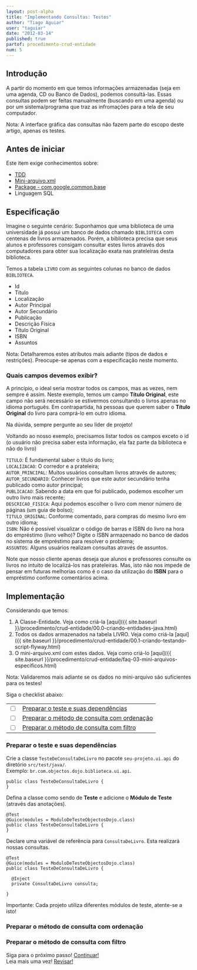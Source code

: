 ```yaml
---
layout: post-alpha
title: "Implementando Consultas: Testes"
author: "Tiago Aguiar"
user: "taguiar"
date: "2012-03-14"
published: true
partof: procedimento-crud-entidade
num: 5
---
```


## <a id="TOPO"> </a> Introdução
A partir do momento em que temos informações armazenadas (seja em uma agenda, CD ou Banco de Dados),
podemos consultá-las. Essas consultas podem ser feitas manualmente (buscando em uma agenda) ou por
um sistema/programa que traz as infromações para a tela de seu computador.

Nota: A interface gráfica das consultas não fazem parte do escopo deste artigo, apenas os testes.

## Antes de iniciar 
Este item exige conhecimentos sobre:

- [TDD](http://dojo.objectos.com.br/caixa/processo-00-TDD.html)
- [Mini-arquivo.xml](http://dojo.objectos.com.br/procedimento/crud-entidade/faq-03-mini-arquivos-especificos.html)
- [Package - com.google.common.base](http://google-collections.googlecode.com/svn/trunk/javadoc/com/google/common/base/package-summary.html)
- Linguagem SQL

## Especificação
Imagine o seguinte cenário: Suponhamos que uma biblioteca de uma universidade já possui um banco de
dados chamado `BIBLIOTECA` com centenas de livros armazenados. Porém, a biblioteca precisa que seus 
alunos e professores consigam consultar estes livros através dos computadores para obter sua localização 
exata nas prateleiras desta biblioteca.

Temos a tabela `LIVRO` com as seguintes colunas no banco de dados `BIBLIOTECA`.

- Id
- Título
- Localização
- Autor Principal
- Autor Secundário
- Publicação
- Descrição Física
- Título Original
- ISBN
- Assuntos

Nota: Detalharemos estes atributos mais adiante (tipos de dados e restrições). Preocupe-se apenas
com a especificação neste momento.

### Quais campos devemos exibir?   
A princípio, o ideal seria mostrar todos os campos, mas as vezes, nem sempre é assim. Neste exemplo,
temos um campo __Título Original__, este campo não será necessário se estivermos consultando o livros
apenas no idioma português. Em contrapartida, há pessoas que querem saber o __Título Original__ do livro
para comprá-lo em outro idioma.<br>
 
Na dúvida, sempre pergunte ao seu líder de projeto!

Voltando ao nosso exemplo, precisamos listar todos os campos exceto o id (o usuário não precisa saber
esta informação, ela faz parte da biblioteca e não do livro)

`TITULO`: É fundamental saber o título do livro;<br>
`LOCALIZACAO`: O corredor e a prateleira;<br>
`AUTOR_PRINCIPAL`: Muitos usuários consultam livros através de autores;<br>
`AUTOR_SECUNDARIO`: Conhecer livros que este autor secundário tenha publicado como autor principal;<br>
`PUBLICACAO`: Sabendo a data em que foi publicado, podemos escolher um outro livro mais recente;<br>
`DESCRICAO_FISICA`: Aqui podemos escolher o livro com menor número de páginas (um guia de bolso);<br>
`TITULO_ORIGINAL`: Conforme comentado, para compras do mesmo livro em outro idioma;<br>
`ISBN`: Não é possível visualizar o código de barras e ISBN do livro na hora do empréstimo (livro velho)?
Digite o ISBN armazenado no banco de dados no sistema de empréstimo para resolver o problema;<br>
`ASSUNTOS`: Alguns usuários realizam consultas através de assuntos.<br>
 
Note que nosso cliente apenas deseja que alunos e professores consulte os livros no intuito de localizá-los
nas prateleiras. Mas, isto não nos impede de pensar em futuras melhorias como é o caso da utilização do
 __ISBN__ para o empréstimo conforme comentários acima.


## Implementação
Considerando que temos:

1. A Classe-Entidade. Veja como criá-la [aqui]({{ site.baseurl }}/procedimento/crud-entidade/00.0-criando-entidades-java.html)<br>
2. Todos os dados armazenados na tabela LIVRO. Veja como criá-la [aqui]({{ site.baseurl }}/procedimento/crud-entidade/00.1-criando-testando-script-flyway.html)<br>
3. O mini-arquivo.xml com estes dados. Veja como criá-lo [aqui]({{ site.baseurl }}/procedimento/crud-entidade/faq-03-mini-arquivos-especificos.html)<br>

Nota: Validaremos mais adiante se os dados no mini-arquivo são suficientes para os testes!

Siga o checklist abaixo:
<table class="table table-bordered">
 <tr>
   <td class="tac col2em">
    <a id="topo_0_0"><input type="checkbox" /></a>
   </td>
   <td>
	<a href="#0_0">Preparar o teste e suas dependências</a>  
   </td>
 </tr>
  <tr>
   <td class="tac col2em">
    <a id="topo_0_1"><input type="checkbox" /></a>
   </td>
   <td>
    <a href="#0_1">Preparar o método de consulta com ordenação</a>
   </td>
 </tr>
   <tr>
   <td class="tac col2em">
    <a id="topo_0_1"><input type="checkbox" /></a>
   </td>
   <td>
    <a href="#0_2">Preparar o método de consulta com filtro</a>
   </td>
 </tr>
</table>

### <a id="0_0"> </a>Preparar o teste e suas dependências
Crie a classe `TesteDeConsultaDeLivro` no pacote `seu-projeto.ui.api` do diretório `src/test/java/`.<br>
Exemplo: `br.com.objectos.dojo.biblioteca.ui.api`.

	public class TesteDeConsultaDeLivro {
	}
	
Defina a classe como sendo de __Teste__ e adicione o __Módulo de Teste__ (através das anotações).

	@Test
	@Guice(modules = ModuloDeTesteObjectosDojo.class)
	public class TesteDeConsultaDeLivro {
	}
	
Declare uma variável de referência para `ConsultaDeLivro`. Esta realizará nossas consultas.

	@Test
	@Guice(modules = ModuloDeTesteObjectosDojo.class)
	public class TesteDeConsultaDeLivro {
	
	  @Inject
	  private ConsultaDeLivro consulta;
	  
	}
 
Importante: Cada projeto utiliza diferentes módulos de teste, atente-se a isto!

### <a id="0_1"> </a>Preparar o método de consulta com ordenação

### <a id="0_2"> </a>Preparar o método de consulta com filtro

Siga para o próximo passo! <a href="{{ site.baseurl }}/procedimento/crud-entidade/02.1-implementando-consultas-consultas.html" class="btn btn-success">Continuar!</a><br>
Leia mais uma vez! <a href="#TOPO" class="btn btn-warning">Revisar!</a>